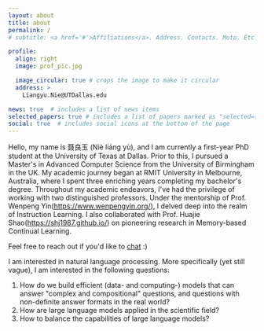 ```yaml
---
layout: about
title: about
permalink: /
# subtitle: <a href='#'>Affiliations</a>. Address. Contacts. Moto. Etc.

profile:
  align: right
  image: prof_pic.jpg

  image_circular: true # crops the image to make it circular
  address: >
    Liangyu.Nie@UTDallas.edu

news: true  # includes a list of news items
selected_papers: true # includes a list of papers marked as "selected={true}"
social: true  # includes social icons at the bottom of the page
---
```

Hello, my name is 聂良玉 (Niè liáng yù), and I am currently a first-year PhD student at the University of Texas at Dallas. Prior to this, I pursued a Master's in Advanced Computer Science from the University of Birmingham in the UK. My academic journey began at RMIT University in Melbourne, Australia, where I spent three enriching years completing my bachelor's degree. Throughout my academic endeavors, I've had the privilege of working with two distinguished professors. Under the mentorship of Prof. Wenpeng Yin(https://www.wenpengyin.org/), I delved deep into the realm of Instruction Learning. I also collaborated with Prof. Huajie Shao(https://shj1987.github.io/) on pioneering research in Memory-based Continual Learning. 

Feel free to reach out if you'd like to [chat](mailto:Liangyu.Nie@UTDallas.edu) :)

I am interested in natural language processing. More specifically (yet still vague), I am interested in the following questions:

1. How do we build efficient (data- and computing-) models that can answer "complex and compositional" questions, and questions with non-definite answer formats in the real world? 
2. How are large language models applied in the scientific field?
3. How to balance the capabilities of large language models?

